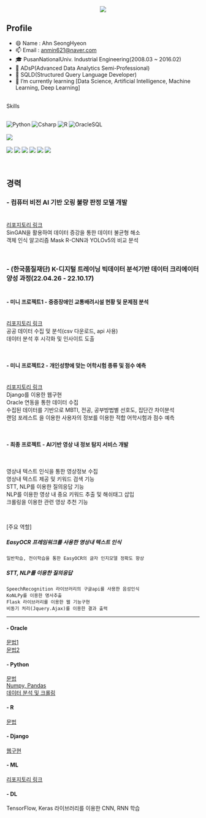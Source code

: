 <!--
**Thxnya/Thxnya** is a ✨ _special_ ✨ repository because its `README.md` (this file) appears on your GitHub profile.

Here are some ideas to get you started:

- 🔭 I’m currently working on ...
- 🌱 I’m currently learning ...
- 👯 I’m looking to collaborate on ...
- 🤔 I’m looking for help with ...
- 💬 Ask me about ...
- 📫 How to reach me: ...
- 😄 Pronouns: ...
- ⚡ Fun fact: ...
-->

<p align='center'>
  <a href="https://github.com/Thxnya">
    <img src="https://capsule-render.vercel.app/api?type=waving&color=gradient&fontColor=FFFFFF&height=300&section=header&text=Ahn%20SeongHyeon&fontSize=50"/>
  </a>
</p>

## Profile
- 😄 Name : Ahn SeongHyeon
- 📫 Email : anmin621@naver.com
- 🎓 PusanNationalUniv. Industrial Engineering(2008.03 ~ 2016.02)
- 📰 ADsP(Advanced Data Analytics Semi-Professional)
- 📰 SQLD(Structured Query Language Developer)
- 🌱 I’m currently learning [Data Science, Artificial Intelligence, Machine Learning, Deep Learning]

<br>
Skills
<br>
<br>

![Python](https://img.shields.io/badge/-Python-3178C6?style=flat-square&logo=Python&logoColor=white)
![Csharp](https://img.shields.io/badge/-C%23-000000?style=flat-square&logo=Csharp)
![R](https://img.shields.io/badge/-R-A8B9CC?style=flat-square&logo=R&logoColor=black)
![OracleSQL](https://img.shields.io/badge/-Oracle-FD5750?style=flat-square&logo=Oracle&logoColor=white)
<br>
<br>
<img src="https://img.shields.io/badge/unity-FFFFFF?style=flat-square&logo=unity&logoColor=black">
<br>
<br>
<img src="https://img.shields.io/badge/django-092E20?style=flat-square&logo=django&logoColor=white">
<img src="https://img.shields.io/badge/-Flask-000000?style=flat-square&logo=Flask&logoColor=white">
<img src="https://img.shields.io/badge/html5-E34F26?style=flat-square&logo=html5&logoColor=white">
<img src="https://img.shields.io/badge/css-1572B6?style=flat-square&logo=css3&logoColor=white">
<img src="https://img.shields.io/badge/javascript-F7DF1E?style=flat-square&logo=javascript&logoColor=black">
<img src="https://img.shields.io/badge/bootstrap-7952B3?style=flat-square&logo=bootstrap&logoColor=white">

<br>

## 경력

### - 컴퓨터 비전 AI 기반 오링 불량 판정 모델 개발<br><br>
<a href="https://github.com/Thxnya/oringprj" target="_blank"> 리포지토리 링크 </a><br/>
SinGAN을 활용하여 데이터 증강을 통한 데이터 불균형 해소<br/>
객체 인식 알고리즘 Mask R-CNN과 YOLOv5의 비교 분석

<br>

### - (한국품질재단) K-디지털 트레이닝 빅데이터 분석기반 데이터 크리에이터 양성 과정(22.04.26 - 22.10.17)<br><br>
    
  #### - 미니 프로젝트1 - 중증장애인 교통배려시설 현황 및 문제점 분석<br/><br>
  <a href="https://github.com/Thxnya/MiniProject01" target="_blank"> 리포지토리 링크 </a><br/>
  공공 데이터 수집 및 분석(csv 다운로드, api 사용)<br/>
  데이터 분석 후 시각화 및 인사이트 도출
  
  <br>
  
  #### - 미니 프로젝트2 - 개인성향에 맞는 어학시험 종류 및 점수 예측<br/><br>
  <a href="https://github.com/Thxnya/MiniProject02" target="_blank"> 리포지토리 링크 </a><br/>
  Django를 이용한 웹구현<br/>
  Oracle 연동을 통한 데이터 수집<br/>
  수집된 데이터를 기반으로 MBTI, 전공, 공부방법별 선호도, 집단간 차이분석<br/>
  랜덤 포레스트 을 이용한 사용자의 정보를 이용한 적합 어학시험과 점수 예측
  
  <br>
  
  #### - 최종 프로젝트 - AI기반 영상 내 정보 탐지 서비스 개발<br>
  
  <br>
  
  영상내 텍스트 인식을 통한 영상정보 수집<br>
  영상내 텍스트 제공 및 키워드 검색 기능<br>
  STT, NLP를 이용한 질의응답 기능<br>
  NLP를 이용한 영상 내 중요 키워드 추출 및 해쉬태그 삽입<br>
  크롤링을 이용한 관련 영상 추천 기능<br>
  
  <br>
  
  [주요 역할]
  
  ##### EasyOCR 프레임워크를 사용한 영상내 텍스트 인식<br/>
    일반학습, 전이학습을 통한 EasyOCR의 글자 인지모델 정확도 향상

  ##### STT, NLP를 이용한 질의응답<br/>
    SpeechRecognition 라이브러리의 구글api를 사용한 음성인식
    KoNLPy를 이용한 명사추출
    Flask 라이브러리를 이용한 웹 기능구현
    비동기 처리(Jquery.Ajax)를 이용한 결과 출력

---

#### - Oracle<br/>
  [문법1](https://github.com/Thxnya/StudyOracle)<br/>
  [문법2](https://github.com/Thxnya/StudyOracle22.07)
  
  #### - Python<br/>
  [문법](https://github.com/Thxnya/StudyPython22)<br/>
  [Numpy, Pandas](https://github.com/Thxnya/StudyPython22.05)<br/>
  [데이터 분석 및 크롤링](https://github.com/Thxnya/StudyPython22.06)
  
  #### - R<br/>
  [문법](https://github.com/Thxnya/StudyR)
  
  #### - Django<br/>
  [웹구현](https://github.com/Thxnya/StudyDjango22.07)
  
  #### - ML<br/>
  [리포지토리 링크](https://github.com/Thxnya/StudyML22.08)
  
  #### - DL<br/>
  TensorFlow, Keras 라이브러리를 이용한 CNN, RNN 학습
